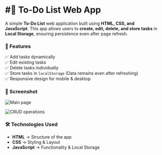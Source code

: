 # #📝 To-Do List Web App

A simple **To-Do List** web application built using **HTML, CSS, and JavaScript**. This app allows users to **create, edit, delete, and store tasks** in **Local Storage**, ensuring persistence even after page refresh.

### 🚀 Features
✅ Add tasks dynamically  
✅ Edit existing tasks  
✅ Delete tasks individually  
✅ Store tasks in `localStorage` (Data remains even after refreshing)  
✅ Responsive design for mobile & desktop  

### 📸 Screenshot
![Main page](https://github.com/user-attachments/assets/8db6f10e-8a36-4117-8289-20dbd12b02a2)

![CRUD operations](https://github.com/user-attachments/assets/de2de41e-47d3-40fc-b77c-4807188b3ae5)

### 🛠️ Technologies Used
- **HTML** → Structure of the app  
- **CSS** → Styling & Layout  
- **JavaScript** → Functionality & Local Storage  
